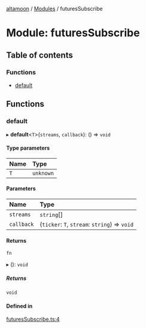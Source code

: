 [altamoon](../README.md) / [Modules](../modules.md) / futuresSubscribe

# Module: futuresSubscribe

## Table of contents

### Functions

- [default](futuresSubscribe.md#default)

## Functions

### default

▸ **default**<`T`\>(`streams`, `callback`): () => `void`

#### Type parameters

| Name | Type |
| :------ | :------ |
| `T` | `unknown` |

#### Parameters

| Name | Type |
| :------ | :------ |
| `streams` | `string`[] |
| `callback` | (`ticker`: `T`, `stream`: `string`) => `void` |

#### Returns

`fn`

▸ (): `void`

##### Returns

`void`

#### Defined in

[futuresSubscribe.ts:4](https://github.com/Altamoon/altamoon/blob/198a6cd/app/api/futuresSubscribe.ts#L4)
